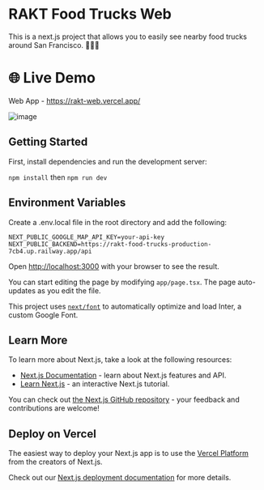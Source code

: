 # RAKT Food Trucks Web

This is a next.js project that allows you to easily see nearby food trucks around San Francisco. 🚚🍔🌮

# 🌐 Live Demo

Web App - https://rakt-web.vercel.app/

![image](https://github.com/zerihunMoges/rakt-web/assets/91532718/dc2f6e4a-2674-4d2e-a25f-e0de582fb0e6)


## Getting Started

First, install dependencies and  run the development server:


```npm install```
then
```npm run dev```

## Environment Variables
Create a .env.local file in the root directory and add the following:
```env
NEXT_PUBLIC_GOOGLE_MAP_API_KEY=your-api-key
NEXT_PUBLIC_BACKEND=https://rakt-food-trucks-production-7cb4.up.railway.app/api
```


Open [http://localhost:3000](http://localhost:3000) with your browser to see the result.

You can start editing the page by modifying `app/page.tsx`. The page auto-updates as you edit the file.

This project uses [`next/font`](https://nextjs.org/docs/basic-features/font-optimization) to automatically optimize and load Inter, a custom Google Font.

## Learn More

To learn more about Next.js, take a look at the following resources:

- [Next.js Documentation](https://nextjs.org/docs) - learn about Next.js features and API.
- [Learn Next.js](https://nextjs.org/learn) - an interactive Next.js tutorial.

You can check out [the Next.js GitHub repository](https://github.com/vercel/next.js/) - your feedback and contributions are welcome!

## Deploy on Vercel

The easiest way to deploy your Next.js app is to use the [Vercel Platform](https://vercel.com/new?utm_medium=default-template&filter=next.js&utm_source=create-next-app&utm_campaign=create-next-app-readme) from the creators of Next.js.

Check out our [Next.js deployment documentation](https://nextjs.org/docs/deployment) for more details.
